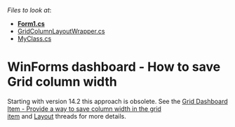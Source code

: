 <!-- default file list -->
*Files to look at*:

* **[Form1.cs](./CS/NewProject/Form1.cs)**
* [GridColumnLayoutWrapper.cs](./CS/NewProject/GridColumnLayoutWrapper.cs)
* [MyClass.cs](./CS/NewProject/MyClass.cs)
<!-- default file list end -->
# WinForms dashboard - How to save Grid column width


<p>Starting with version 14.2 this approach is obsolete. See the <a href="https://www.devexpress.com/Support/Center/p/Q464098">Grid Dashboard Item - Provide a way to save column width in the grid item</a> and <a href="https://documentation.devexpress.com/#Dashboard/CustomDocument15249">Layout</a> threads for more details.</p>

<br/>


